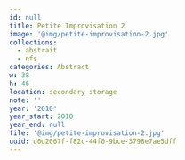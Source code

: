 ```yaml
---
id: null
title: Petite Improvisation 2
image: '@img/petite-improvisation-2.jpg'
collections:
  - abstrait
  - nfs
categories: Abstract
w: 38
h: 46
location: secondary storage
note: ''
year: '2010'
year_start: 2010
year_end: null
file: '@img/petite-improvisation-2.jpg'
uuid: d0d2067f-f82c-44f0-9bce-3798e7ae5dff
---
```


